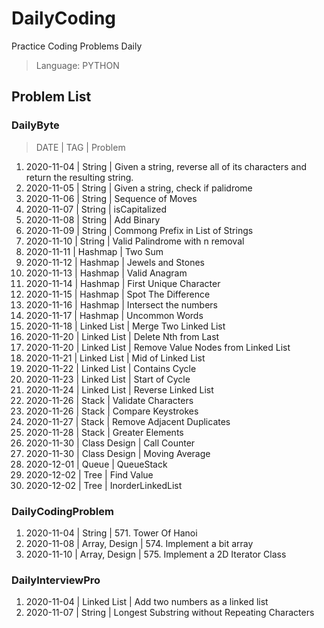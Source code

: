 # DailyCoding

Practice Coding Problems Daily

> Language: PYTHON

## Problem List

### DailyByte

> DATE | TAG | Problem

1. 2020-11-04 | String | Given a string, reverse all of its characters and return the resulting string.
2. 2020-11-05 | String | Given a string, check if palidrome
3. 2020-11-06 | String | Sequence of Moves
4. 2020-11-07 | String | isCapitalized
5. 2020-11-08 | String | Add Binary
6. 2020-11-09 | String | Commong Prefix in List of Strings
7. 2020-11-10 | String | Valid Palindrome with n removal
8. 2020-11-11 | Hashmap | Two Sum
9. 2020-11-12 | Hashmap | Jewels and Stones
10. 2020-11-13 | Hashmap | Valid Anagram
11. 2020-11-14 | Hashmap | First Unique Character
12. 2020-11-15 | Hashmap | Spot The Difference
13. 2020-11-16 | Hashmap | Intersect the numbers
14. 2020-11-17 | Hashmap | Uncommon Words
15. 2020-11-18 | Linked List | Merge Two Linked List
16. 2020-11-20 | Linked List | Delete Nth from Last
17. 2020-11-20 | Linked List | Remove Value Nodes from Linked List
18. 2020-11-21 | Linked List | Mid of Linked List
19. 2020-11-22 | Linked List | Contains Cycle
20. 2020-11-23 | Linked List | Start of Cycle
21. 2020-11-24 | Linked List | Reverse Linked List
22. 2020-11-26 | Stack | Validate Characters
23. 2020-11-26 | Stack | Compare Keystrokes
24. 2020-11-27 | Stack | Remove Adjacent Duplicates
25. 2020-11-28 | Stack | Greater Elements
26. 2020-11-30 | Class Design | Call Counter
27. 2020-11-30 | Class Design | Moving Average
28. 2020-12-01 | Queue | QueueStack
29. 2020-12-02 | Tree | Find Value
30. 2020-12-02 | Tree | InorderLinkedList

### DailyCodingProblem

1. 2020-11-04 | String | 571. Tower Of Hanoi
2. 2020-11-08 | Array, Design | 574. Implement a bit array
3. 2020-11-10 | Array, Design | 575. Implement a 2D Iterator Class

### DailyInterviewPro

1. 2020-11-04 | Linked List | Add two numbers as a linked list
2. 2020-11-07 | String | Longest Substring without Repeating Characters
